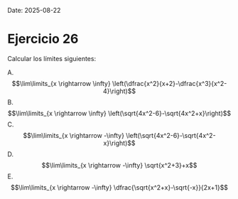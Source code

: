 Date: 2025-08-22

# Ejercicio 26


Calcular los límites siguientes:

A.  $$\lim\limits_{x \rightarrow \infty} \left(\dfrac{x^2}{x+2}-\dfrac{x^3}{x^2-4}\right)$$
B.  $$\lim\limits_{x \rightarrow \infty} \left(\sqrt{4x^2-6}-\sqrt{4x^2+x}\right)$$
C.  $$\lim\limits_{x \rightarrow -\infty} \left(\sqrt{4x^2-6}-\sqrt{4x^2-x}\right)$$
D.  $$\lim\limits_{x \rightarrow -\infty} \sqrt{x^2+3}+x$$
E.  $$\lim\limits_{x \rightarrow -\infty} \dfrac{\sqrt{x^2+x}-\sqrt{-x}}{2x+1}$$
